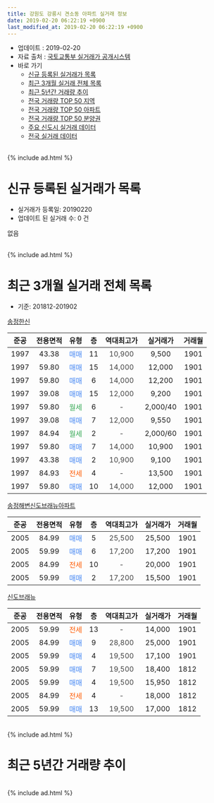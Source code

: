 ```yaml
---
title: 강원도 강릉시 견소동 아파트 실거래 정보
date: 2019-02-20 06:22:19 +0900
last_modified_at: 2019-02-20 06:22:19 +0900
---
```


* 업데이트 : 2019-02-20
* 자료 출처 : [국토교통부 실거래가 공개시스템](http://rt.molit.go.kr)
* 바로 가기
    * [신규 등록된 실거래가 목록](#신규-등록된-실거래가-목록)
    * [최근 3개월 실거래 전체 목록](#최근-3개월-실거래-전체-목록)
    * [최근 5년간 거래량 추이](#최근-5년간-거래량-추이)
    * [전국 거래량 TOP 50 지역](https://inasie.github.io/apt-trade-info/최근-3개월-전국에서-가장-거래가-많이-발생한-지역)
    * [전국 거래량 TOP 50 아파트](https://inasie.github.io/apt-trade-info/최근-3개월-전국에서-가장-거래가-많이-발생한-아파트)
    * [전국 거래량 TOP 50 분양권](https://inasie.github.io/apt-trade-info/최근-3개월-전국에서-가장-거래가-많이-발생한-분양권)
    * [주요 신도시 실거래 데이터](https://inasie.github.io/apt-trade-info/주요-신도시)
    * [전국 실거래 데이터](https://inasie.github.io/apt-trade-info/전국)
<br>
{% include ad.html %}
<br>

# 신규 등록된 실거래가 목록
* 실거래가 등록일: 20190220
* 업데이트 된 실거래 수: 0 건

없음

<br>
{% include ad.html %}
<br>

# 최근 3개월 실거래 전체 목록
* 기준: 201812-201902


[송정한신](https://search.naver.com/search.naver?query=%EA%B0%95%EC%9B%90%EB%8F%84+%EA%B0%95%EB%A6%89%EC%8B%9C+%EA%B2%AC%EC%86%8C%EB%8F%99+%EC%86%A1%EC%A0%95%ED%95%9C%EC%8B%A0)

|준공|전용면적|유형|층|역대최고가|실거래가|거래월|
|:---:|:---:|:---:|:---:|:---:|:---:|:---:|
|1997|43.38|<span style="color:#4285f3">매매</span>|11|<span style="color:#444444">10,900</span>|9,500|1901|
|1997|59.80|<span style="color:#4285f3">매매</span>|15|<span style="color:#444444">14,000</span>|12,000|1901|
|1997|59.80|<span style="color:#4285f3">매매</span>|6|<span style="color:#444444">14,000</span>|12,200|1901|
|1997|39.08|<span style="color:#4285f3">매매</span>|15|<span style="color:#444444">12,000</span>|9,200|1901|
|1997|59.80|<span style="color:#34a853">월세</span>|6|<span style="color:#444444">-</span>|2,000/40|1901|
|1997|39.08|<span style="color:#4285f3">매매</span>|7|<span style="color:#444444">12,000</span>|9,550|1901|
|1997|84.94|<span style="color:#34a853">월세</span>|2|<span style="color:#444444">-</span>|2,000/60|1901|
|1997|59.80|<span style="color:#4285f3">매매</span>|7|<span style="color:#444444">14,000</span>|10,900|1901|
|1997|43.38|<span style="color:#4285f3">매매</span>|2|<span style="color:#444444">10,900</span>|9,100|1901|
|1997|84.93|<span style="color:#ff5a00">전세</span>|4|<span style="color:#444444">-</span>|13,500|1901|
|1997|59.80|<span style="color:#4285f3">매매</span>|10|<span style="color:#444444">14,000</span>|12,000|1901|

[송정해변신도브래뉴아파트](https://search.naver.com/search.naver?query=%EA%B0%95%EC%9B%90%EB%8F%84+%EA%B0%95%EB%A6%89%EC%8B%9C+%EA%B2%AC%EC%86%8C%EB%8F%99+%EC%86%A1%EC%A0%95%ED%95%B4%EB%B3%80%EC%8B%A0%EB%8F%84%EB%B8%8C%EB%9E%98%EB%89%B4%EC%95%84%ED%8C%8C%ED%8A%B8)

|준공|전용면적|유형|층|역대최고가|실거래가|거래월|
|:---:|:---:|:---:|:---:|:---:|:---:|:---:|
|2005|84.99|<span style="color:#4285f3">매매</span>|5|<span style="color:#444444">25,500</span>|25,500|1901|
|2005|59.99|<span style="color:#4285f3">매매</span>|6|<span style="color:#444444">17,200</span>|17,200|1901|
|2005|84.99|<span style="color:#ff5a00">전세</span>|10|<span style="color:#444444">-</span>|20,000|1901|
|2005|59.99|<span style="color:#4285f3">매매</span>|2|<span style="color:#444444">17,200</span>|15,500|1901|

[신도브래뉴](https://search.naver.com/search.naver?query=%EA%B0%95%EC%9B%90%EB%8F%84+%EA%B0%95%EB%A6%89%EC%8B%9C+%EA%B2%AC%EC%86%8C%EB%8F%99+%EC%8B%A0%EB%8F%84%EB%B8%8C%EB%9E%98%EB%89%B4)

|준공|전용면적|유형|층|역대최고가|실거래가|거래월|
|:---:|:---:|:---:|:---:|:---:|:---:|:---:|
|2005|59.99|<span style="color:#ff5a00">전세</span>|13|<span style="color:#444444">-</span>|14,000|1901|
|2005|84.99|<span style="color:#4285f3">매매</span>|9|<span style="color:#444444">28,800</span>|25,000|1901|
|2005|59.99|<span style="color:#4285f3">매매</span>|4|<span style="color:#444444">19,500</span>|17,100|1901|
|2005|59.99|<span style="color:#4285f3">매매</span>|7|<span style="color:#444444">19,500</span>|18,400|1812|
|2005|59.99|<span style="color:#4285f3">매매</span>|4|<span style="color:#444444">19,500</span>|15,950|1812|
|2005|84.99|<span style="color:#ff5a00">전세</span>|4|<span style="color:#444444">-</span>|18,000|1812|
|2005|59.99|<span style="color:#4285f3">매매</span>|13|<span style="color:#444444">19,500</span>|17,000|1812|


<br>
{% include ad.html %}
<br>

# 최근 5년간 거래량 추이


<div style="width:100%;">
    <canvas id="deal_progress" height="200"></canvas>
</div>

<script>
new Chart(document.getElementById("deal_progress"), {
    type: 'line',
    data: {
        labels: ['201402','201403','201404','201405','201406','201407','201408','201409','201410','201411','201412','201501','201502','201503','201504','201505','201506','201507','201508','201509','201510','201511','201512','201601','201602','201603','201604','201605','201606','201607','201608','201609','201610','201611','201612','201701','201702','201703','201704','201705','201706','201707','201708','201709','201710','201711','201712','201801','201802','201803','201804','201805','201806','201807','201808','201809','201810','201811','201812','201901','201902'],
        datasets: [{
            label: '매매',
            pointRadius: 1,
            data: [10, 12, 10, 6, 6, 16, 12, 15, 12, 13, 11, 11, 9, 12, 9, 11, 13, 11, 8, 9, 8, 4, 9, 9, 7, 16, 11, 12, 11, 13, 7, 13, 6, 15, 8, 4, 10, 14, 17, 11, 15, 9, 12, 15, 4, 7, 5, 8, 5, 13, 8, 6, 4, 4, 3, 11, 5, 3, 3, 13, 0],
            borderColor: "rgba(255, 201, 14, 1)",
            backgroundColor: "rgba(255, 201, 14, 0.5)",
            fill: false,
            lineTension: 0
        },{
            label: '전월세',
            pointRadius: 1,
            data: [1, 12, 6, 5, 5, 6, 5, 2, 6, 0, 6, 3, 5, 4, 0, 2, 4, 2, 1, 1, 4, 4, 3, 3, 8, 3, 6, 4, 7, 5, 5, 4, 5, 2, 2, 5, 6, 3, 11, 7, 4, 9, 9, 9, 2, 4, 5, 10, 6, 6, 8, 4, 5, 6, 3, 4, 6, 1, 1, 5, 0],
            borderColor: "rgba(0, 141, 185, 1)",
            backgroundColor: "rgba(0, 141, 185, 0.5)",
            fill: false,
            lineTension: 0
        }
        ]
    },
    options: {
        responsive: true,
        title: {
            display: false
        },
        tooltips: {
            mode: 'index',
            intersect: false
        },
        hover: {
            mode: 'nearest',
            intersect: true
        },
        scales: {
            xAxes: [{
                display: true,
                scaleLabel: {
                    display: true,
                    labelString: '년/월'
                }
            }],
            yAxes: [{
                display: true,
                ticks: {
                    suggestedMin: 0,
                },
                scaleLabel: {
                    display: true,
                    labelString: '실거래 수'
                }
            }]
        }
    }
});

</script>


<br>
{% include ad.html %}
<br>

